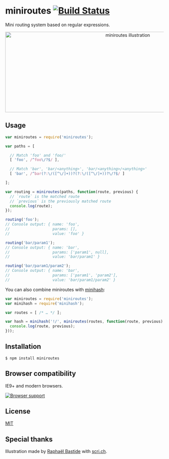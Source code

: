 # miniroutes [![Build Status](https://travis-ci.org/bpierre/miniroutes.png?branch=master)](https://travis-ci.org/bpierre/miniroutes)

Mini routing system based on regular expressions.

<p align="center"><img width="763" height="256" alt="miniroutes illustration" src="http://scri.ch/ls3.png"></p>

## Usage

```js
var miniroutes = require('miniroutes');

var paths = [

  // Match 'foo' and 'foo/'
  [ 'foo', /^foo\/?$/ ],

  // Match 'bar', 'bar/<anything>', 'bar/<anything>/<anything>'
  [ 'bar', /^bar(?:\/([^\/]+))?(?:\/([^\/]+))?\/?$/ ]

];

var routing = miniroutes(paths, function(route, previous) {
  // `route` is the matched route
  // `previous` is the previously matched route
  console.log(route);
});

routing('foo');
// Console output: { name: 'foo',
//                   params: [],
//                   value: 'foo' }

routing('bar/param1');
// Console output: { name: 'bar',
//                   params: ['param1', null],
//                   value: 'bar/param1' }

routing('bar/param1/param2');
// Console output: { name: 'bar',
//                   params: ['param1', 'param2'],
//                   value: 'bar/param1/param2' }
```

You can also combine miniroutes with [minihash](https://github.com/bpierre/minihash):

```js
var miniroutes = require('miniroutes');
var minihash = require('minihash');

var routes = [ /* … */ ];

var hash = minihash('!/', miniroutes(routes, function(route, previous) {
  console.log(route, previous);
}));
```

## Installation

```
$ npm install miniroutes
```

## Browser compatibility

IE9+ and modern browsers.

[![Browser support](https://ci.testling.com/bpierre/miniroutes.png)](https://ci.testling.com/bpierre/miniroutes)

## License

[MIT](LICENSE)

## Special thanks

Illustration made by [Raphaël Bastide](http://raphaelbastide.com/) with [scri.ch](http://scri.ch/).
